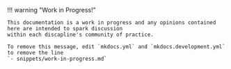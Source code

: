 !!! warning "Work in Progress!"

    This documentation is a work in progress and any opinions contained here are intended to spark discussion
    within each discapline's community of practice. 

    To remove this message, edit `mkdocs.yml` and `mkdocs.development.yml` to remove the line 
    `- snippets/work-in-progress.md`
